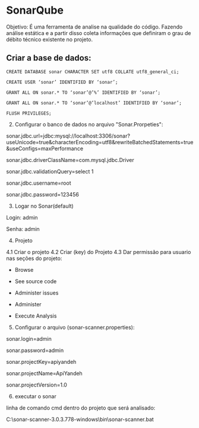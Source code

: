 # SonarQube

Objetivo: 
É uma ferramenta de analise na qualidade do código. Fazendo análise estática e a partir disso coleta informações que definiram o grau de débito técnico existente no projeto. 


## Criar a base de dados: 

    CREATE DATABASE sonar CHARACTER SET utf8 COLLATE utf8_general_ci;

    CREATE USER ‘sonar’ IDENTIFIED BY ‘sonar’;

    GRANT ALL ON sonar.* TO ‘sonar’@’%’ IDENTIFIED BY ‘sonar’;

    GRANT ALL ON sonar.* TO ‘sonar’@’localhost’ IDENTIFIED BY ‘sonar’;

    FLUSH PRIVILEGES;

2) Configurar o banco de dados no arquivo "Sonar.Prorpeties": 

sonar.jdbc.url=jdbc:mysql://localhost:3306/sonar?useUnicode=true&characterEncoding=utf8&rewriteBatchedStatements=true&useConfigs=maxPerformance

sonar.jdbc.driverClassName=com.mysql.jdbc.Driver

sonar.jdbc.validationQuery=select 1

sonar.jdbc.username=root

sonar.jdbc.password=123456


3) Logar no Sonar(default) 
 
Login: admin 

Senha: admin 

4) Projeto

4.1 Criar o projeto 
4.2 Criar (key) do Projeto 
4.3 Dar permissão para usuario nas seções do projeto: 
- Browse

- See source code 

- Administer issues 

- Administer

- Execute Analysis 

5) Configurar o arquivo (sonar-scanner.properties):

sonar.login=admin

sonar.password=admin

sonar.projectKey=apiyandeh

sonar.projectName=ApiYandeh

sonar.projectVersion=1.0

6) executar o sonar

linha de comando cmd dentro do projeto que será analisado:

C:\sonar-scanner-3.0.3.778-windows\bin\sonar-scanner.bat




